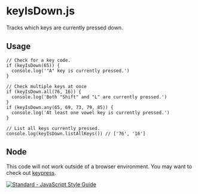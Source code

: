 # keyIsDown.js

Tracks which keys are currently pressed down.

## Usage

```
// Check for a key code.
if (keyIsDown(65)) {
  console.log('"A" key is currently pressed.')
}

// Check multiple keys at once
if (keyIsDown.all(76, 16)) {
  console.log('Both "Shift" and "L" are currently pressed.')
}
if (keyIsDown.any(65, 69, 73, 79, 85)) {
  console.log('At least one vowel key is currently pressed.')
}

// List all keys currently pressed.
console.log(keyIsDown.listAllKeys()) // ['76', '16']

```

## Node
This code will not work outside of a browser environment. You may want to check out [keypress](https://www.npmjs.com/package/keypress).

[![Standard - JavaScript Style Guide](https://cdn.rawgit.com/feross/standard/master/badge.svg)](https://github.com/feross/standard)
